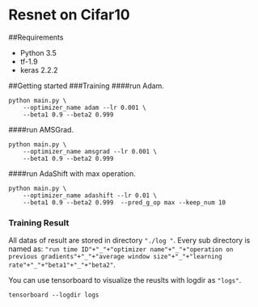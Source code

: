 # Resnet on Cifar10

##Requirements

* Python 3.5
* tf-1.9
* keras 2.2.2

##Getting started
###Training
####run Adam.
```shell
python main.py \
	--optimizer_name adam --lr 0.001 \
	--beta1 0.9 --beta2 0.999   
```
####run AMSGrad.
```shell
python main.py \
	--optimizer_name amsgrad --lr 0.001 \
	--beta1 0.9 --beta2 0.999   
```

####run AdaShift with max operation.
```shell
python main.py \
	--optimizer_name adashift --lr 0.01 \
	--beta1 0.9 --beta2 0.999  --pred_g_op max --keep_num 10
```
### Training Result
All datas of result are stored in directory ```"./log "```.
Every sub directory is named as:
```"run time ID"+"_"+"optimizer name"+"_"+"operation on previous gradients"+"_"+"average window size"+"_"+"learning rate"+"_"+"beta1"+"_"+"beta2"```.

You can use tensorboard to visualize the reuslts with logdir as ```"logs"```.
```shell
tensorboard --logdir logs
```
